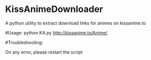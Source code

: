# KissAnimeDownloader
A python utility to extract download links for animes on kissanime.to

#Usage:
    python KA.py http://kissanime.to/Anime/<anime-name>
    
#Troubleshooting:

  On any error, please restart the script
